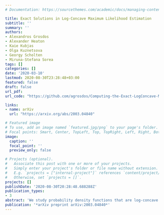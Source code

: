 ```yaml
---
# Documentation: https://sourcethemes.com/academic/docs/managing-content/

title: Exact Solutions in Log-Concave Maximum Likelihood Estimation
subtitle: ''
summary: ''
authors:
- Alexandros Grosdos
- Alexander Heaton
- Kaie Kubjas
- Olga Kuznetsova
- Georgy Scholten
- Miruna-Stefana Sorea
tags: []
categories: []
date: '2020-03-10'
lastmod: 2020-08-30T23:28:48+03:00
featured: false
draft: false
url_pdf: 
url_code: "https://github.com/agrosdos/Computing-the-Exact-LogConcave-MLE"

links:
- name: arXiv
  url: "https://arxiv.org/abs/2003.04840"

# Featured image
# To use, add an image named `featured.jpg/png` to your page's folder.
# Focal points: Smart, Center, TopLeft, Top, TopRight, Left, Right, BottomLeft, Bottom, BottomRight.
image:
  caption: ''
  focal_point: ''
  preview_only: false

# Projects (optional).
#   Associate this post with one or more of your projects.
#   Simply enter your project's folder or file name without extension.
#   E.g. `projects = ["internal-project"]` references `content/project/deep-learning/index.md`.
#   Otherwise, set `projects = []`.
projects: []
publishDate: '2020-08-30T20:28:48.688288Z'
publication_types:
- 3
abstract: 'We study probability density functions that are log-concave. Despite the space of all such densities being infinite-dimensional, the maximum likelihood estimate is the exponential of a piecewise linear function determined by finitely many quantities, namely the function values, or heights, at the data points. We explore in what sense exact solutions to this problem are possible. First, we show that the heights given by the maximum likelihood estimate are generically transcendental. For a cell in one dimension, the maximum likelihood estimator is expressed in closed form using the generalized W-Lambert function. Even more, we show that finding the log-concave maximum likelihood estimate is equivalent to solving a collection of polynomial-exponential systems of a special form. Even in the case of two equations, very little is known about solutions to these systems. As an alternative, we use Smale''s alpha-theory to refine approximate numerical solutions and to certify solutions to log-concave density estimation.'
publication: '*arXiv preprint arXiv:2003.04840*'
---
```

